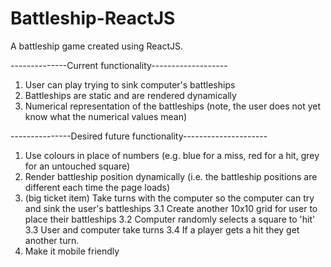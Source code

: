 # Battleship-ReactJS
A battleship game created using ReactJS.

--------------Current functionality-------------------
1. User can play trying to sink computer's battleships
2. Battleships are static and are rendered dynamically
3. Numerical representation of the battleships (note, the user does not yet know what the numerical values mean)

---------------Desired future functionality---------------------
1. Use colours in place of numbers (e.g. blue for a miss, red for a hit, grey for an untouched square)
2. Render battleship position dynamically (i.e. the battleship positions are different each time the page loads)
3. (big ticket item) Take turns with the computer so the computer can try and sink the user's battleships
  3.1 Create another 10x10 grid for user to place their battleships
  3.2 Computer randomly selects a square to 'hit'
  3.3 User and computer take turns
  3.4 If a player gets a hit they get another turn.  
4. Make it mobile friendly
